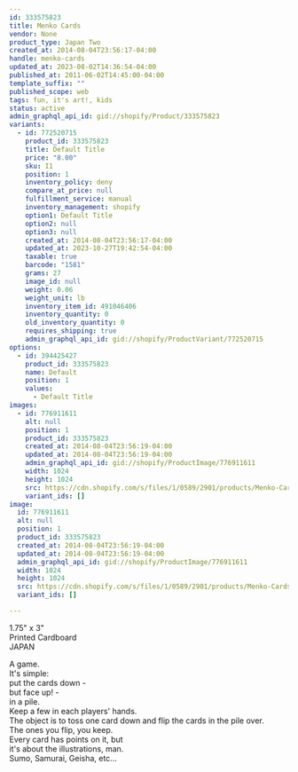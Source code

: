 ```yaml
---
id: 333575823
title: Menko Cards
vendor: None
product_type: Japan Two
created_at: 2014-08-04T23:56:17-04:00
handle: menko-cards
updated_at: 2023-08-02T14:36:54-04:00
published_at: 2011-06-02T14:45:00-04:00
template_suffix: ""
published_scope: web
tags: fun, it's art!, kids
status: active
admin_graphql_api_id: gid://shopify/Product/333575823
variants:
  - id: 772520715
    product_id: 333575823
    title: Default Title
    price: "8.00"
    sku: I1
    position: 1
    inventory_policy: deny
    compare_at_price: null
    fulfillment_service: manual
    inventory_management: shopify
    option1: Default Title
    option2: null
    option3: null
    created_at: 2014-08-04T23:56:17-04:00
    updated_at: 2023-10-27T19:42:54-04:00
    taxable: true
    barcode: "1581"
    grams: 27
    image_id: null
    weight: 0.06
    weight_unit: lb
    inventory_item_id: 491046406
    inventory_quantity: 0
    old_inventory_quantity: 0
    requires_shipping: true
    admin_graphql_api_id: gid://shopify/ProductVariant/772520715
options:
  - id: 394425427
    product_id: 333575823
    name: Default
    position: 1
    values:
      - Default Title
images:
  - id: 776911611
    alt: null
    position: 1
    product_id: 333575823
    created_at: 2014-08-04T23:56:19-04:00
    updated_at: 2014-08-04T23:56:19-04:00
    admin_graphql_api_id: gid://shopify/ProductImage/776911611
    width: 1024
    height: 1024
    src: https://cdn.shopify.com/s/files/1/0589/2901/products/Menko-Cards_1.jpeg?v=1407210979
    variant_ids: []
image:
  id: 776911611
  alt: null
  position: 1
  product_id: 333575823
  created_at: 2014-08-04T23:56:19-04:00
  updated_at: 2014-08-04T23:56:19-04:00
  admin_graphql_api_id: gid://shopify/ProductImage/776911611
  width: 1024
  height: 1024
  src: https://cdn.shopify.com/s/files/1/0589/2901/products/Menko-Cards_1.jpeg?v=1407210979
  variant_ids: []

---
```


1.75" x 3"  
Printed Cardboard  
JAPAN

<!-- td {border: 1px solid #ccc;}br {mso-data-placement:same-cell;} -->

A game.  
It's simple:  
put the cards down -  
but face up! -  
in a pile.  
Keep a few in each players' hands.  
The object is to toss one card down and flip the cards in the pile over.  
The ones you flip, you keep.  
Every card has points on it, but  
it's about the illustrations, man.  
Sumo, Samurai, Geisha, etc...